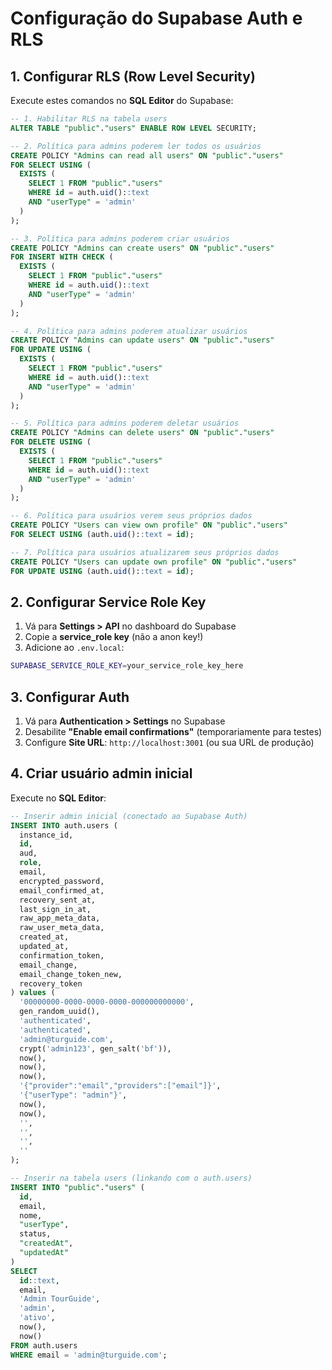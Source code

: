 # Configuração do Supabase Auth e RLS

## 1. Configurar RLS (Row Level Security) 

Execute estes comandos no **SQL Editor** do Supabase:

```sql
-- 1. Habilitar RLS na tabela users
ALTER TABLE "public"."users" ENABLE ROW LEVEL SECURITY;

-- 2. Política para admins poderem ler todos os usuários
CREATE POLICY "Admins can read all users" ON "public"."users"
FOR SELECT USING (
  EXISTS (
    SELECT 1 FROM "public"."users" 
    WHERE id = auth.uid()::text 
    AND "userType" = 'admin'
  )
);

-- 3. Política para admins poderem criar usuários
CREATE POLICY "Admins can create users" ON "public"."users"
FOR INSERT WITH CHECK (
  EXISTS (
    SELECT 1 FROM "public"."users" 
    WHERE id = auth.uid()::text 
    AND "userType" = 'admin'
  )
);

-- 4. Política para admins poderem atualizar usuários
CREATE POLICY "Admins can update users" ON "public"."users"
FOR UPDATE USING (
  EXISTS (
    SELECT 1 FROM "public"."users" 
    WHERE id = auth.uid()::text 
    AND "userType" = 'admin'
  )
);

-- 5. Política para admins poderem deletar usuários
CREATE POLICY "Admins can delete users" ON "public"."users"
FOR DELETE USING (
  EXISTS (
    SELECT 1 FROM "public"."users" 
    WHERE id = auth.uid()::text 
    AND "userType" = 'admin'
  )
);

-- 6. Política para usuários verem seus próprios dados
CREATE POLICY "Users can view own profile" ON "public"."users"
FOR SELECT USING (auth.uid()::text = id);

-- 7. Política para usuários atualizarem seus próprios dados
CREATE POLICY "Users can update own profile" ON "public"."users"
FOR UPDATE USING (auth.uid()::text = id);
```

## 2. Configurar Service Role Key

1. Vá para **Settings > API** no dashboard do Supabase
2. Copie a **service_role key** (não a anon key!)
3. Adicione ao `.env.local`:

```bash
SUPABASE_SERVICE_ROLE_KEY=your_service_role_key_here
```

## 3. Configurar Auth

1. Vá para **Authentication > Settings** no Supabase
2. Desabilite **"Enable email confirmations"** (temporariamente para testes)
3. Configure **Site URL**: `http://localhost:3001` (ou sua URL de produção)

## 4. Criar usuário admin inicial

Execute no **SQL Editor**:

```sql
-- Inserir admin inicial (conectado ao Supabase Auth)
INSERT INTO auth.users (
  instance_id,
  id,
  aud,
  role,
  email,
  encrypted_password,
  email_confirmed_at,
  recovery_sent_at,
  last_sign_in_at,
  raw_app_meta_data,
  raw_user_meta_data,
  created_at,
  updated_at,
  confirmation_token,
  email_change,
  email_change_token_new,
  recovery_token
) values (
  '00000000-0000-0000-0000-000000000000',
  gen_random_uuid(),
  'authenticated',
  'authenticated',
  'admin@turguide.com',
  crypt('admin123', gen_salt('bf')),
  now(),
  now(),
  now(),
  '{"provider":"email","providers":["email"]}',
  '{"userType": "admin"}',
  now(),
  now(),
  '',
  '',
  '',
  ''
);

-- Inserir na tabela users (linkando com o auth.users)
INSERT INTO "public"."users" (
  id,
  email,
  nome,
  "userType",
  status,
  "createdAt",
  "updatedAt"
) 
SELECT 
  id::text,
  email,
  'Admin TourGuide',
  'admin',
  'ativo',
  now(),
  now()
FROM auth.users 
WHERE email = 'admin@turguide.com';
```
